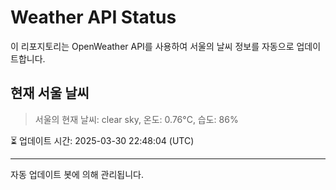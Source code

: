 
# Weather API Status

이 리포지토리는 OpenWeather API를 사용하여 서울의 날씨 정보를 자동으로 업데이트합니다.

## 현재 서울 날씨
> 서울의 현재 날씨: clear sky, 온도: 0.76°C, 습도: 86%

⏳ 업데이트 시간: 2025-03-30 22:48:04 (UTC)

---
자동 업데이트 봇에 의해 관리됩니다.

